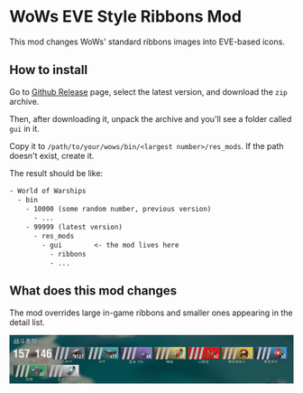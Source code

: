 # WoWs EVE Style Ribbons Mod

This mod changes WoWs' standard ribbons images into EVE-based icons.

## How to install

Go to [Github Release](https://github.com/Embers-of-the-Fire/Wows-Eve-Style-Ribbons-Mod/releases) page,
select the latest version, and download the `zip` archive.

Then, after downloading it, unpack the archive and you'll see a folder called `gui` in it.

Copy it to `/path/to/your/wows/bin/<largest number>/res_mods`. If the path doesn't exist, create it.

The result should be like:

```plain
- World of Warships
  - bin
    - 10000 (some random number, previous version)
      - ...
    - 99999 (latest version)
      - res_mods
        - gui        <- the mod lives here
          - ribbons
          - ...
```

## What does this mod changes

The mod overrides large in-game ribbons and smaller ones appearing in the detail list.

![Preview](./preview.png)
